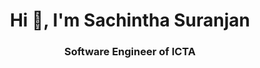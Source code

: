 
<h1 align="center">Hi 👋, I'm Sachintha Suranjan</h1>
<h3 align="center">Software Engineer of ICTA</h3>





